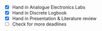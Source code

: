 
- [x] Hand in Analogue Electronics Labs
- [x] Hand in Discrete Logbook
- [x] Hand in Presentation & Literature review
- [ ] Check for more deadlines